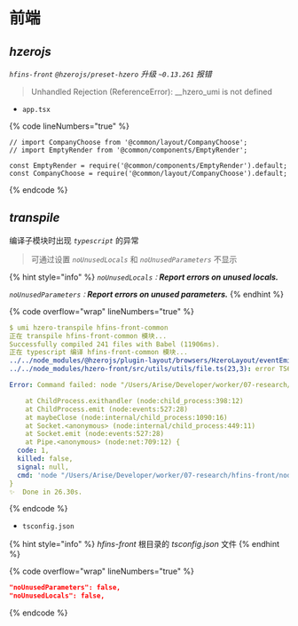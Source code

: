 # 前端

## _hzerojs_

_`hfins-front`  `@hzerojs/preset-hzero` 升级 `~0.13.261` 报错_

> Unhandled Rejection (ReferenceError): \_\_hzero\_umi is not defined

* `app.tsx`

{% code lineNumbers="true" %}
```tsx
// import CompanyChoose from '@common/layout/CompanyChoose';
// import EmptyRender from '@common/components/EmptyRender';

const EmptyRender = require('@common/components/EmptyRender').default;
const CompanyChoose = require('@common/layout/CompanyChoose').default;
```
{% endcode %}



## _transpile_

编译子模块时出现 _`typescript`_ 的异常

> 可通过设置 _`noUnusedLocals`_ 和 _`noUnusedParameters`_ 不显示&#x20;

{% hint style="info" %}
_`noUnusedLocals：`**Report errors on unused locals.**_

_`noUnusedParameters：`**Report errors on unused parameters.**_
{% endhint %}

{% code overflow="wrap" lineNumbers="true" %}
```yaml
$ umi hzero-transpile hfins-front-common
正在 transpile hfins-front-common 模块...
Successfully compiled 241 files with Babel (11906ms).
正在 typescript 编译 hfins-front-common 模块...
../../node_modules/@hzerojs/plugin-layout/browsers/HzeroLayout/eventEmitter.ts(4,3): error TS6133: 'init' is declared but its value is never read.
../../node_modules/hzero-front/src/utils/utils/file.ts(23,3): error TS6133: 'tenantId' is declared but its value is never read.

Error: Command failed: node "/Users/Arise/Developer/worker/07-research/hfins-front/node_modules/typescript/lib/tsc.js"

    at ChildProcess.exithandler (node:child_process:398:12)
    at ChildProcess.emit (node:events:527:28)
    at maybeClose (node:internal/child_process:1090:16)
    at Socket.<anonymous> (node:internal/child_process:449:11)
    at Socket.emit (node:events:527:28)
    at Pipe.<anonymous> (node:net:709:12) {
  code: 1,
  killed: false,
  signal: null,
  cmd: 'node "/Users/Arise/Developer/worker/07-research/hfins-front/node_modules/typescript/lib/tsc.js"'
}
✨  Done in 26.30s.

```
{% endcode %}

* `tsconfig.json`

{% hint style="info" %}
_hfins-front_  根目录的 _tsconfig.json_ 文件
{% endhint %}

{% code overflow="wrap" lineNumbers="true" %}
```json
"noUnusedParameters": false,
"noUnusedLocals": false,
```
{% endcode %}



